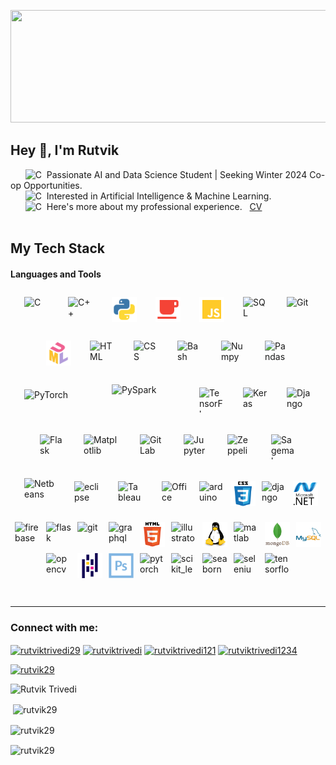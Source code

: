 <p align="center"><img src="https://github.com/rutvik29/portfolio/blob/main/header.png" width="1380px" height="180px"></p>

<h2 align="left">Hey 👋, I'm Rutvik</h2>
<!--Intro Section-->

              

&nbsp;&nbsp;&nbsp;&nbsp;&nbsp;&nbsp;<img src="https://github.com/rutvik29/portfolio/blob/main/icons/cs.svg" alt="C" width="20" height="20" />&nbsp;&nbsp;Passionate AI and Data Science Student | Seeking Winter 2024 Co-op Opportunities.<br>
&nbsp;&nbsp;&nbsp;&nbsp;&nbsp;&nbsp;<img src="https://github.com/rutvik29/portfolio/blob/main/icons/ai.svg" alt="C" width="20" height="20" />&nbsp;&nbsp;Interested in Artificial Intelligence & Machine Learning.<br>
&nbsp;&nbsp;&nbsp;&nbsp;&nbsp;&nbsp;<img src="https://github.com/rutvik29/portfolio/blob/main/icons/cv.svg" alt="C" width="20" height="20" />&nbsp;&nbsp;Here's more about my professional experience. &nbsp;&nbsp;[CV](https://github.com/rutvik29/portfolio/blob/main/RutvikTrivedi.pdf) <br><br>

<!--Skills Section-->
## My Tech Stack
<p align="left">
  <h4>Languages and Tools</h4>
  <div style="display: flex; justify-content: center; align-items: center; flex-wrap: wrap; gap: 10px;">
    <!-- Add "style="margin: 10px;" to each img tag -->
    <img src="https://github.com/rutvik29/portfolio/blob/main/icons/c.svg" alt="C" width="40" height="40" style="margin: 10px;" />
    <img src="https://github.com/rutvik29/portfolio/blob/main/icons/cpp.svg" alt="C++" width="40" height="40" style="margin: 10px;" />
    <img src="https://github.com/PKief/vscode-material-icon-theme/blob/main/icons/python.svg" alt="python" width="40" height="40" style="margin: 10px;" />
    <img src="https://github.com/PKief/vscode-material-icon-theme/blob/main/icons/java.svg" alt="java" width="40" height="40" style="margin: 10px;" />
    <img src="https://github.com/PKief/vscode-material-icon-theme/blob/main/icons/javascript.svg" alt="javascript" width="40" height="40" style="margin: 10px;" />
    <img src="https://github.com/rutvik29/portfolio/blob/main/icons/mysql.svg" alt="SQL" width="40" height="40" style="margin: 10px;" />
    <img src="https://github.com/rutvik29/portfolio/blob/main/icons/git.svg" alt="Git" width="40" height="40" style="margin: 10px;" />
    <img src="https://github.com/PKief/vscode-material-icon-theme/blob/main/icons/uml.svg" alt="UML" width="40" height="40" style="margin: 10px;" />
    <img src="https://github.com/rutvik29/portfolio/blob/main/icons/html.svg" alt="HTML" width="40" height="40" style="margin: 10px;" />
    <img src="https://github.com/rutvik29/portfolio/blob/main/icons/css.svg" alt="CSS" width="40" height="40" style="margin: 10px;" />
    <img src="https://github.com/rutvik29/portfolio/blob/main/icons/bash1.svg" alt="Bash" width="40" height="40" style="margin: 10px;" />
    <img src="https://github.com/rutvik29/portfolio/blob/main/icons/numpy.svg" alt="Numpy" width="40" height="40" style="margin: 10px;" />
    <img src="https://github.com/rutvik29/portfolio/blob/main/icons/pandas.svg" alt="Pandas" width="40" height="40" style="margin: 10px;" />	
    <img src="https://github.com/rutvik29/portfolio/blob/main/icons/pytorch.png" alt="PyTorch" width="110" height="35" style="margin: 10px;" />
    <img src="https://github.com/rutvik29/portfolio/blob/main/icons/pyspark.png" alt="PySpark" width="110" height="50" style="margin: 10px;" />
    <img src="https://github.com/rutvik29/portfolio/blob/main/icons/tensorflow-tf.svg" alt="TensorFlow" width="40" height="40" style="margin: 10px;" />
    <img src="https://github.com/rutvik29/portfolio/blob/main/icons/keras.svg" alt="Keras" width="40" height="40" style="margin: 10px;" />
    <img src="https://github.com/rutvik29/portfolio/blob/main/icons/django.svg" alt="Django" width="40" height="40" style="margin: 10px;" />
    <img src="https://github.com/rutvik29/portfolio/blob/main/icons/flask.svg" alt="Flask" width="40" height="40" style="margin: 10px;" />
    <img src="https://github.com/rutvik29/portfolio/blob/main/icons/matplotlib.svg" alt="Matplotlib" width="60" height="40" style="margin: 10px;" />
    <img src="https://github.com/rutvik29/portfolio/blob/main/icons/gitlab.svg" alt="GitLab" width="40" height="40" style="margin: 10px;" />
    <img src="https://github.com/rutvik29/portfolio/blob/main/icons/jupyter.png" alt="Jupyter" width="40" height="40" style="margin: 10px;" />
    <img src="https://github.com/rutvik29/portfolio/blob/main/icons/zeppelin.png" alt="Zeppelin" width="40" height="40" style="margin: 10px;" />
    <img src="https://github.com/rutvik29/portfolio/blob/main/icons/sagemaker.png" alt="Sagemaker" width="40" height="40" style="margin: 10px;" />
    <img src="https://github.com/rutvik29/portfolio/blob/main/icons/netbeans.svg" alt="Netbeans" width="50" height="50" style="margin: 10px;" />
    <img src="https://github.com/rutvik29/portfolio/blob/main/icons/eclipse.svg" alt="eclipse" width="40" height="40" style="margin: 10px;" />
    <img src="https://github.com/rutvik29/portfolio/blob/main/icons/tableau.svg" alt="Tableau" width="40" height="40" style="margin: 10px;" />
    <img src="https://github.com/rutvik29/portfolio/blob/main/icons/office.svg" alt="Office" width="40" height="40" style="margin: 10px;" />
    <img src="https://cdn.worldvectorlogo.com/logos/arduino-1.svg" alt="arduino" width="40" height="40"/> 
    <img src="https://raw.githubusercontent.com/devicons/devicon/master/icons/css3/css3-original-wordmark.svg" alt="css3" width="40" height="40"/>
    <img src="https://cdn.worldvectorlogo.com/logos/django.svg" alt="django" width="40" height="40"/>
    <img src="https://raw.githubusercontent.com/devicons/devicon/master/icons/dot-net/dot-net-original-wordmark.svg" alt="dotnet" width="40" height="40"/>
    <img src="https://www.vectorlogo.zone/logos/firebase/firebase-icon.svg" alt="firebase" width="40" height="40"/>
    <img src="https://www.vectorlogo.zone/logos/pocoo_flask/pocoo_flask-icon.svg" alt="flask" width="40" height="40"/>
    <img src="https://www.vectorlogo.zone/logos/git-scm/git-scm-icon.svg" alt="git" width="40" height="40"/>
    <img src="https://www.vectorlogo.zone/logos/graphql/graphql-icon.svg" alt="graphql" width="40" height="40"/> 
    <img src="https://raw.githubusercontent.com/devicons/devicon/master/icons/html5/html5-original-wordmark.svg" alt="html5" width="40" height="40"/>
    <img src="https://www.vectorlogo.zone/logos/adobe_illustrator/adobe_illustrator-icon.svg" alt="illustrator" width="40" height="40"/>
    <img src="https://raw.githubusercontent.com/devicons/devicon/master/icons/linux/linux-original.svg" alt="linux" width="40" height="40"/>
    <img src="https://upload.wikimedia.org/wikipedia/commons/2/21/Matlab_Logo.png" alt="matlab" width="40" height="40"/>
    <img src="https://raw.githubusercontent.com/devicons/devicon/master/icons/mongodb/mongodb-original-wordmark.svg" alt="mongodb" width="40" height="40"/>
    <img src="https://raw.githubusercontent.com/devicons/devicon/master/icons/mysql/mysql-original-wordmark.svg" alt="mysql" width="40" height="40"/>
    <img src="https://www.vectorlogo.zone/logos/opencv/opencv-icon.svg" alt="opencv" width="40" height="40"/>
    <img src="https://raw.githubusercontent.com/devicons/devicon/2ae2a900d2f041da66e950e4d48052658d850630/icons/pandas/pandas-original.svg" alt="pandas" width="40" height="40"/>
    <img src="https://raw.githubusercontent.com/devicons/devicon/master/icons/photoshop/photoshop-line.svg" alt="photoshop" width="40" height="40"/>
    <img src="https://www.vectorlogo.zone/logos/pytorch/pytorch-icon.svg" alt="pytorch" width="40" height="40"/>
    <img src="https://upload.wikimedia.org/wikipedia/commons/0/05/Scikit_learn_logo_small.svg" alt="scikit_learn" width="40" height="40"/>
    <img src="https://seaborn.pydata.org/_images/logo-mark-lightbg.svg" alt="seaborn" width="40" height="40"/>
    <img src="https://raw.githubusercontent.com/detain/svg-logos/780f25886640cef088af994181646db2f6b1a3f8/svg/selenium-logo.svg" alt="selenium" width="40" height="40"/>
    <img src="https://www.vectorlogo.zone/logos/tensorflow/tensorflow-icon.svg" alt="tensorflow" width="40" height="40"/>
</div>
</p><br>


<!--Connect Section-->
<hr>
<p align="center">
<h3 align="left">Connect with me:</h3>
<p align="left">
<a href="https://linkedin.com/in/rutviktrivedi29" target="blank"><img align="center" src="https://raw.githubusercontent.com/rahuldkjain/github-profile-readme-generator/master/src/images/icons/Social/linked-in-alt.svg" alt="rutviktrivedi29" height="30" width="40" /></a>
<a href="https://kaggle.com/rutviktrivedi" target="blank"><img align="center" src="https://raw.githubusercontent.com/rahuldkjain/github-profile-readme-generator/master/src/images/icons/Social/kaggle.svg" alt="rutviktrivedi" height="30" width="40" /></a>
<a href="https://www.hackerrank.com/rutviktrivedi121" target="blank"><img align="center" src="https://raw.githubusercontent.com/rahuldkjain/github-profile-readme-generator/master/src/images/icons/Social/hackerrank.svg" alt="rutviktrivedi121" height="30" width="40" /></a>
<a href="https://www.leetcode.com/rutviktrivedi1234" target="blank"><img align="center" src="https://raw.githubusercontent.com/rahuldkjain/github-profile-readme-generator/master/src/images/icons/Social/leet-code.svg" alt="rutviktrivedi1234" height="30" width="40" /></a>
</p>

<p align="left"> <a href="https://github.com/ryo-ma/github-profile-trophy"><img src="https://github-profile-trophy.vercel.app/?username=rutvik29" alt="rutvik29" /></a> </p>
<!-- Profile Views -->
<p align="left"><img src="https://komarev.com/ghpvc/?username=rutvik29&label=Profile%20views&color=0e75b6&style=flat" alt="Rutvik Trivedi" height=21px/></p>

<p>&nbsp;<img align="center" src="https://github-readme-stats.vercel.app/api?username=rutvik29&show_icons=true&locale=en" alt="rutvik29" /></p>

<p><img align="center" src="https://github-readme-streak-stats.herokuapp.com/?user=rutvik29&" alt="rutvik29" /></p>

<p><img align="center" src="https://github-readme-stats.vercel.app/api/top-langs?username=rutvik29&show_icons=true&locale=en&layout=compact" alt="rutvik29" /></p>

